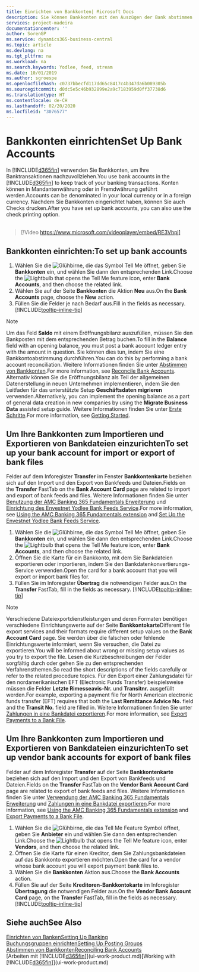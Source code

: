 ```yaml
---
title: Einrichten von Bankkonten| Microsoft Docs
description: Sie können Bankkonten mit den Auszügen der Bank abstimmen.
services: project-madeira
documentationcenter: ''
author: SorenGP
ms.service: dynamics365-business-central
ms.topic: article
ms.devlang: na
ms.tgt_pltfrm: na
ms.workload: na
ms.search.keywords: Yodlee, feed, stream
ms.date: 10/01/2019
ms.author: sgroespe
ms.openlocfilehash: c0737bbecfd117dd65c8417c4b347da6b089305b
ms.sourcegitcommit: d0dc5e5c46b932899e2a9c7183959d0ff37738d6
ms.translationtype: HT
ms.contentlocale: de-CH
ms.lasthandoff: 02/20/2020
ms.locfileid: "3076577"
---
```

# <a name="set-up-bank-accounts"></a><span data-ttu-id="8cd62-103">Bankkonten einrichten</span><span class="sxs-lookup"><span data-stu-id="8cd62-103">Set Up Bank Accounts</span></span>
<span data-ttu-id="8cd62-104">In [!INCLUDE[d365fin](includes/d365fin_md.md)] verwenden Sie Bankkonten, um Ihre Banktransaktionen nachzuvollziehen.</span><span class="sxs-lookup"><span data-stu-id="8cd62-104">You use bank accounts in the [!INCLUDE[d365fin](includes/d365fin_md.md)] to keep track of your banking transactions.</span></span> <span data-ttu-id="8cd62-105">Konten können in Mandantenwährung oder in Fremdwährung geführt werden.</span><span class="sxs-lookup"><span data-stu-id="8cd62-105">Accounts can be denominated in your local currency or in a foreign currency.</span></span> <span data-ttu-id="8cd62-106">Nachdem Sie Bankkonten eingerichtet haben, können Sie auch Checks drucken.</span><span class="sxs-lookup"><span data-stu-id="8cd62-106">After you have set up bank accounts, you can also use the check printing option.</span></span><br><br>  

> [!Video https://www.microsoft.com/videoplayer/embed/RE3Vhpl]

## <a name="to-set-up-bank-accounts"></a><span data-ttu-id="8cd62-107">Bankkonten einrichten:</span><span class="sxs-lookup"><span data-stu-id="8cd62-107">To set up bank accounts</span></span>
1. <span data-ttu-id="8cd62-108">Wählen Sie die ![Glühbirne, die das Symbol Tell Me](media/ui-search/search_small.png "Tell Me-Funktion") öffnet, geben Sie **Bankkonten** ein, und wählen Sie dann den entsprechenden Link.</span><span class="sxs-lookup"><span data-stu-id="8cd62-108">Choose the ![Lightbulb that opens the Tell Me feature](media/ui-search/search_small.png "Tell me what you want to do") icon, enter **Bank Accounts**, and then choose the related link.</span></span>
2. <span data-ttu-id="8cd62-109">Wählen Sie auf der Seite **Bankkonten** die Aktion **Neu** aus.</span><span class="sxs-lookup"><span data-stu-id="8cd62-109">On the **Bank Accounts** page, choose the **New** action.</span></span>
3. <span data-ttu-id="8cd62-110">Füllen Sie die Felder je nach Bedarf aus.</span><span class="sxs-lookup"><span data-stu-id="8cd62-110">Fill in the fields as necessary.</span></span> [!INCLUDE[tooltip-inline-tip](includes/tooltip-inline-tip_md.md)]

> [!NOTE]
> <span data-ttu-id="8cd62-111">Um das Feld **Saldo** mit einem Eröffnungsbilanz auszufüllen, müssen Sie den Bankposten mit dem entsprechenden Betrag buchen.</span><span class="sxs-lookup"><span data-stu-id="8cd62-111">To fill in the **Balance** field with an opening balance, you must post a bank account ledger entry with the amount in question.</span></span> <span data-ttu-id="8cd62-112">Sie können dies tun, indem Sie eine Bankkontoabstimmung durchführen.</span><span class="sxs-lookup"><span data-stu-id="8cd62-112">You can do this by performing a bank account reconciliation.</span></span> <span data-ttu-id="8cd62-113">Weitere Informationen finden Sie unter [Abstimmen von Bankkonten](bank-how-reconcile-bank-accounts-separately.md).</span><span class="sxs-lookup"><span data-stu-id="8cd62-113">For more information, see [Reconcile Bank Accounts](bank-how-reconcile-bank-accounts-separately.md).</span></span> <span data-ttu-id="8cd62-114">Alternativ können Sie die Eröffnungsbilanz als Teil der allgemeinen Datenerstellung in neuen Unternehmen implementieren, indem Sie den Leitfaden für das unterstützte Setup **Geschäftsdaten migrieren** verwenden.</span><span class="sxs-lookup"><span data-stu-id="8cd62-114">Alternatively, you can implement the opening balance as a part of general data creation in new companies by using the **Migrate Business Data** assisted setup guide.</span></span> <span data-ttu-id="8cd62-115">Weitere Informationen finden Sie unter [Erste Schritte](product-get-started.md).</span><span class="sxs-lookup"><span data-stu-id="8cd62-115">For more information, see [Getting Started](product-get-started.md).</span></span>

## <a name="to-set-up-your-bank-account-for-import-or-export-of-bank-files"></a><span data-ttu-id="8cd62-116">Um Ihre Bankkonten zum Importieren und Exportieren von Bankdateien einzurichten</span><span class="sxs-lookup"><span data-stu-id="8cd62-116">To set up your bank account for import or export of bank files</span></span>
<span data-ttu-id="8cd62-117">Felder auf dem Inforegister **Transfer** im Fenster **Bankkontenkarte** beziehen sich auf den Import und den Export von Bankfeeds und Dateien.</span><span class="sxs-lookup"><span data-stu-id="8cd62-117">Fields on the **Transfer** FastTab on the **Bank Account Card** page are related to import and export of bank feeds and files.</span></span> <span data-ttu-id="8cd62-118">Weitere Informationen finden Sie unter [Benutzung der AMC Banking 365 Fundamentals Erweiterung](ui-extensions-amc-banking.md) und [Einrichtung des Envestnet Yodlee Bank Feeds Service](bank-how-setup-bank-statement-service.md).</span><span class="sxs-lookup"><span data-stu-id="8cd62-118">For more information, see [Using the AMC Banking 365 Fundamentals extension](ui-extensions-amc-banking.md) and [Set Up the Envestnet Yodlee Bank Feeds Service](bank-how-setup-bank-statement-service.md).</span></span>

1. <span data-ttu-id="8cd62-119">Wählen Sie die ![Glühbirne, die das Symbol Tell Me](media/ui-search/search_small.png "Tell Me-Funktion") öffnet, geben Sie **Bankkonten** ein, und wählen Sie dann den entsprechenden Link.</span><span class="sxs-lookup"><span data-stu-id="8cd62-119">Choose the ![Lightbulb that opens the Tell Me feature](media/ui-search/search_small.png "Tell me what you want to do") icon, enter **Bank Accounts**, and then choose the related link.</span></span>
2. <span data-ttu-id="8cd62-120">Öffnen Sie die Karte für ein Bankkonto, mit dem Sie Bankdateien exportieren oder importieren, indem Sie den Bankdatenkonvertierungs-Service verwenden.</span><span class="sxs-lookup"><span data-stu-id="8cd62-120">Open the card for a bank account that you will export or import bank files for.</span></span>
3. <span data-ttu-id="8cd62-121">Füllen Sie im Inforegister **Übertrag** die notwendigen Felder aus.</span><span class="sxs-lookup"><span data-stu-id="8cd62-121">On the **Transfer** FastTab, fill in the fields as necessary.</span></span> [!INCLUDE[tooltip-inline-tip](includes/tooltip-inline-tip_md.md)]

> [!NOTE]  
>   <span data-ttu-id="8cd62-122">Verschiedene Dateiexportdienstleistungen und deren Formaten benötigen verschiedene Einrichtungswerte auf der Seite **Bankkontokarte**</span><span class="sxs-lookup"><span data-stu-id="8cd62-122">Different file export services and their formats require different setup values on the **Bank Account Card** page.</span></span> <span data-ttu-id="8cd62-123">Sie werden über die falschen oder fehlende Einrichtungswerte informiert, wenn Sie versuchen, die Datei zu exportieren.</span><span class="sxs-lookup"><span data-stu-id="8cd62-123">You will be informed about wrong or missing setup values as you try to export the file.</span></span> <span data-ttu-id="8cd62-124">Lesen die Kurzbeschreibungen der Felder sorgfältig durch oder gehen Sie zu den entsprechenden Verfahrensthemen.</span><span class="sxs-lookup"><span data-stu-id="8cd62-124">So read the short descriptions of the fields carefully or refer to the related procedure topics.</span></span> <span data-ttu-id="8cd62-125">Für den Export einer Zahlungsdatei für den nordamerikanischen EFT (Electronic Funds Transfer) beispielsweise müssen die Felder **Letzte Rimesseavis-Nr.** und **Transitnr.** ausgefüllt werden.</span><span class="sxs-lookup"><span data-stu-id="8cd62-125">For example, exporting a payment file for North American electronic funds transfer (EFT) requires that both the **Last Remittance Advice No.** field and the **Transit No.** field are filled in.</span></span> <span data-ttu-id="8cd62-126">Weitere Informationen finden Sie unter [Zahlungen in eine Bankdatei exportieren](finance-make-payments-with-bank-data-conversion-service-or-sepa-credit-transfer.md#exporting-payments-to-a-bank-file).</span><span class="sxs-lookup"><span data-stu-id="8cd62-126">For more information, see [Export Payments to a Bank File](finance-make-payments-with-bank-data-conversion-service-or-sepa-credit-transfer.md#exporting-payments-to-a-bank-file).</span></span>

## <a name="to-set-up-vendor-bank-accounts-for-export-of-bank-files"></a><span data-ttu-id="8cd62-127">Um Ihre Bankkonten zum Importieren und Exportieren von Bankdateien einzurichten</span><span class="sxs-lookup"><span data-stu-id="8cd62-127">To set up vendor bank accounts for export of bank files</span></span>
<span data-ttu-id="8cd62-128">Felder auf dem Inforegister **Transfer** auf der Seite **Bankkontenkarte** beziehen sich auf den Import und den Export von Bankfeeds und Dateien.</span><span class="sxs-lookup"><span data-stu-id="8cd62-128">Fields on the **Transfer** FastTab on the **Vendor Bank Account Card** page are related to export of bank feeds and files.</span></span> <span data-ttu-id="8cd62-129">Weitere Informationen finden Sie unter [Verwendung der AMC Banking 365 Fundamentals Erweiterung](ui-extensions-amc-banking.md) und [Zahlungen in eine Bankdatei exportieren](finance-make-payments-with-bank-data-conversion-service-or-sepa-credit-transfer.md#exporting-payments-to-a-bank-file).</span><span class="sxs-lookup"><span data-stu-id="8cd62-129">For more information, see [Using the AMC Banking 365 Fundamentals extension](ui-extensions-amc-banking.md) and [Export Payments to a Bank File](finance-make-payments-with-bank-data-conversion-service-or-sepa-credit-transfer.md#exporting-payments-to-a-bank-file).</span></span>

1. <span data-ttu-id="8cd62-130">Wählen Sie die ![Glühbirne, die das Tell Me Feature](media/ui-search/search_small.png "Tell Me-Funktion") Symbol öffnet, geben Sie **Anbieter** ein und wählen Sie dann den entsprechenden Link.</span><span class="sxs-lookup"><span data-stu-id="8cd62-130">Choose the ![Lightbulb that opens the Tell Me feature](media/ui-search/search_small.png "Tell me what you want to do") icon, enter **Vendors**, and then choose the related link.</span></span>
2. <span data-ttu-id="8cd62-131">Öffnen Sie die Karte für einen Kreditor, dem Sie Zahlungsbankdateien auf das Bankkonto exportieren möchten.</span><span class="sxs-lookup"><span data-stu-id="8cd62-131">Open the card for a vendor whose bank account you will export payment bank files to.</span></span>
3. <span data-ttu-id="8cd62-132">Wählen Sie die **Bankkonten** Aktion aus.</span><span class="sxs-lookup"><span data-stu-id="8cd62-132">Choose the **Bank Accounts** action.</span></span>
3. <span data-ttu-id="8cd62-133">Füllen Sie auf der Seite **Kreditoren-Bankkontokarte** im Inforegister **Übertragung** die notwendigen Felder aus.</span><span class="sxs-lookup"><span data-stu-id="8cd62-133">On the **Vendor Bank Account Card** page, on the **Transfer** FastTab, fill in the fields as necessary.</span></span> [!INCLUDE[tooltip-inline-tip](includes/tooltip-inline-tip_md.md)]

## <a name="see-also"></a><span data-ttu-id="8cd62-134">Siehe auch</span><span class="sxs-lookup"><span data-stu-id="8cd62-134">See Also</span></span>
[<span data-ttu-id="8cd62-135">Einrichten von Banken</span><span class="sxs-lookup"><span data-stu-id="8cd62-135">Setting Up Banking</span></span>](bank-setup-banking.md)  
[<span data-ttu-id="8cd62-136">Buchungsgruppen einrichten</span><span class="sxs-lookup"><span data-stu-id="8cd62-136">Setting Up Posting Groups</span></span>](finance-posting-groups.md)  
[<span data-ttu-id="8cd62-137">Abstimmen von Bankkonten</span><span class="sxs-lookup"><span data-stu-id="8cd62-137">Reconciling Bank Accounts</span></span>](bank-manage-bank-accounts.md)  
<span data-ttu-id="8cd62-138">[Arbeiten mit [!INCLUDE[d365fin](includes/d365fin_md.md)]](ui-work-product.md)</span><span class="sxs-lookup"><span data-stu-id="8cd62-138">[Working with [!INCLUDE[d365fin](includes/d365fin_md.md)]](ui-work-product.md)</span></span>
